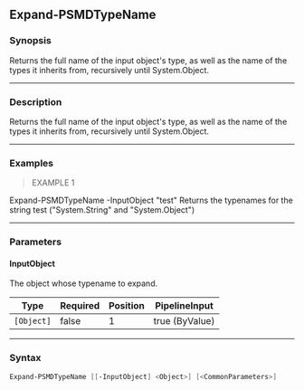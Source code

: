Expand-PSMDTypeName
-------------------

### Synopsis
Returns the full name of the input object's type, as well as the name of the types it inherits from, recursively until System.Object.

---

### Description

Returns the full name of the input object's type, as well as the name of the types it inherits from, recursively until System.Object.

---

### Examples
> EXAMPLE 1

Expand-PSMDTypeName -InputObject "test"
Returns the typenames for the string test ("System.String" and "System.Object")

---

### Parameters
#### **InputObject**
The object whose typename to expand.

|Type      |Required|Position|PipelineInput |
|----------|--------|--------|--------------|
|`[Object]`|false   |1       |true (ByValue)|

---

### Syntax
```PowerShell
Expand-PSMDTypeName [[-InputObject] <Object>] [<CommonParameters>]
```
